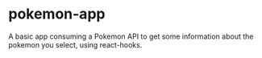 # pokemon-app

A basic app consuming a Pokemon API to get some information about the pokemon you select, using react-hooks.

